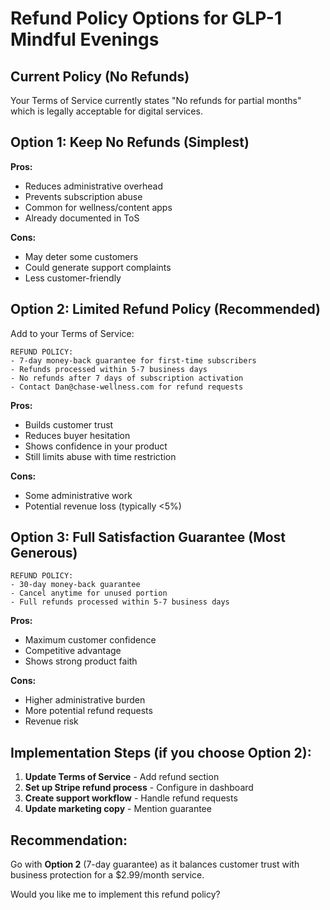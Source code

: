 # Refund Policy Options for GLP-1 Mindful Evenings

## Current Policy (No Refunds)
Your Terms of Service currently states "No refunds for partial months" which is legally acceptable for digital services.

## Option 1: Keep No Refunds (Simplest)
**Pros:**
- Reduces administrative overhead
- Prevents subscription abuse
- Common for wellness/content apps
- Already documented in ToS

**Cons:**
- May deter some customers
- Could generate support complaints
- Less customer-friendly

## Option 2: Limited Refund Policy (Recommended)
Add to your Terms of Service:

```
REFUND POLICY:
- 7-day money-back guarantee for first-time subscribers
- Refunds processed within 5-7 business days
- No refunds after 7 days of subscription activation
- Contact Dan@chase-wellness.com for refund requests
```

**Pros:**
- Builds customer trust
- Reduces buyer hesitation
- Shows confidence in your product
- Still limits abuse with time restriction

**Cons:**
- Some administrative work
- Potential revenue loss (typically <5%)

## Option 3: Full Satisfaction Guarantee (Most Generous)
```
REFUND POLICY:
- 30-day money-back guarantee
- Cancel anytime for unused portion
- Full refunds processed within 5-7 business days
```

**Pros:**
- Maximum customer confidence
- Competitive advantage
- Shows strong product faith

**Cons:**
- Higher administrative burden
- More potential refund requests
- Revenue risk

## Implementation Steps (if you choose Option 2):

1. **Update Terms of Service** - Add refund section
2. **Set up Stripe refund process** - Configure in dashboard
3. **Create support workflow** - Handle refund requests
4. **Update marketing copy** - Mention guarantee

## Recommendation:
Go with **Option 2** (7-day guarantee) as it balances customer trust with business protection for a $2.99/month service.

Would you like me to implement this refund policy?